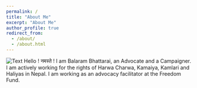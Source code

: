 ```yaml
---
permalink: /
title: "About Me"
excerpt: "About Me"
author_profile: true
redirect_from: 
  - /about/
  - /about.html
---
```


![Text](https://github.com/brbhattarai/portfolio/blob/main/images/aboutBRB.jpg?raw=true)
Hello ! नमस्ते ! I am Balaram Bhattarai, an Advocate and a Campaigner. I am actively working for the rights of Harwa Charwa, Kamaiya, Kamlari and Haliyas in Nepal. I am working as an advocacy facilitator at the Freedom Fund.




